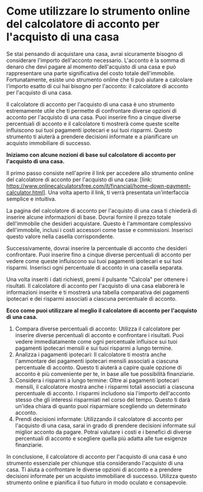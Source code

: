 Come utilizzare lo strumento online del calcolatore di acconto per l'acquisto di una casa
=========================================================================================

Se stai pensando di acquistare una casa, avrai sicuramente bisogno di considerare l'importo dell'acconto necessario. L'acconto è la somma di denaro che devi pagare al momento dell'acquisto di una casa e può rappresentare una parte significativa del costo totale dell'immobile. Fortunatamente, esiste uno strumento online che ti può aiutare a calcolare l'importo esatto di cui hai bisogno per l'acconto: il calcolatore di acconto per l'acquisto di una casa.

Il calcolatore di acconto per l'acquisto di una casa è uno strumento estremamente utile che ti permette di confrontare diverse opzioni di acconto per l'acquisto di una casa. Puoi inserire fino a cinque diverse percentuali di acconto e il calcolatore ti mostrerà come queste scelte influiscono sui tuoi pagamenti ipotecari e sui tuoi risparmi. Questo strumento ti aiuterà a prendere decisioni informate e a pianificare un acquisto immobiliare di successo.

**Iniziamo con alcune nozioni di base sul calcolatore di acconto per l'acquisto di una casa.**

Il primo passo consiste nell'aprire il link per accedere allo strumento online del calcolatore di acconto per l'acquisto di una casa: \[link: <https://www.onlinecalculatorsfree.com/it/financial/home-down-payment-calculator.html>\]. Una volta aperto il link, ti verrà presentata un'interfaccia semplice e intuitiva.

La pagina del calcolatore di acconto per l'acquisto di una casa ti chiederà di inserire alcune informazioni di base. Dovrai fornire il prezzo totale dell'immobile che desideri acquistare. Questo è l'ammontare complessivo dell'immobile, inclusi i costi accessori come tasse e commissioni. Inserisci questo valore nella casella corrispondente.

Successivamente, dovrai inserire la percentuale di acconto che desideri confrontare. Puoi inserire fino a cinque diverse percentuali di acconto per vedere come queste influiscono sui tuoi pagamenti ipotecari e sui tuoi risparmi. Inserisci ogni percentuale di acconto in una casella separata.

Una volta inseriti i dati richiesti, premi il pulsante "Calcola" per ottenere i risultati. Il calcolatore di acconto per l'acquisto di una casa elaborerà le informazioni inserite e ti mostrerà una tabella comparativa dei pagamenti ipotecari e dei risparmi associati a ciascuna percentuale di acconto.

**Ecco come puoi utilizzare al meglio il calcolatore di acconto per l'acquisto di una casa.**

1. Compara diverse percentuali di acconto: Utilizza il calcolatore per inserire diverse percentuali di acconto e confrontare i risultati. Puoi vedere immediatamente come ogni percentuale influisce sui tuoi pagamenti ipotecari mensili e sui tuoi risparmi a lungo termine.
2. Analizza i pagamenti ipotecari: Il calcolatore ti mostra anche l'ammontare dei pagamenti ipotecari mensili associati a ciascuna percentuale di acconto. Questo ti aiuterà a capire quale opzione di acconto è più conveniente per te, in base alle tue possibilità finanziarie.
3. Considera i risparmi a lungo termine: Oltre ai pagamenti ipotecari mensili, il calcolatore mostra anche i risparmi totali associati a ciascuna percentuale di acconto. I risparmi includono sia l'importo dell'acconto stesso che gli interessi risparmiati nel corso del tempo. Questo ti darà un'idea chiara di quanto puoi risparmiare scegliendo un determinato acconto.
4. Prendi decisioni informate: Utilizzando il calcolatore di acconto per l'acquisto di una casa, sarai in grado di prendere decisioni informate sul miglior acconto da pagare. Potrai valutare i costi e i benefici di diverse percentuali di acconto e scegliere quella più adatta alle tue esigenze finanziarie.

In conclusione, il calcolatore di acconto per l'acquisto di una casa è uno strumento essenziale per chiunque stia considerando l'acquisto di una casa. Ti aiuta a confrontare le diverse opzioni di acconto e a prendere decisioni informate per un acquisto immobiliare di successo. Utilizza questo strumento online e pianifica il tuo futuro in modo oculato e consapevole.